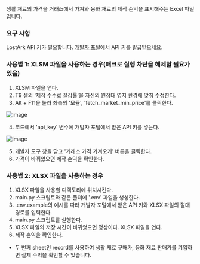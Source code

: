 생활 재료의 가격을 거래소에서 가져와 융화 재료의 제작 손익을 표시해주는 Excel 파일입니다.

### 요구 사항
LostArk API 키가 필요합니다. [개발자 포털](https://developer-lostark.game.onstove.com/)에서 API 키를 발급받으세요.

### 사용법 1: XLSM 파일을 사용하는 경우(매크로 실행 차단을 해제할 필요가 있음)
1. XLSM 파일을 연다.
2. T9 셀의 '제작 수수료 절감률'을 자신의 원정대 영지 환경에 맞춰 수정한다.
3. Alt + F11을 눌러 좌측의 '모듈', 'fetch_market_min_price'를 클릭한다.
   
![image](https://github.com/user-attachments/assets/18d50903-33ce-4e27-9771-e48369078df5)

4. 코드에서 'api_key' 변수에 개발자 포털에서 받은 API 키를 넣는다.

![image](https://github.com/user-attachments/assets/083e29aa-558b-4c35-a4ac-ab6028227f03)

5. 개발자 도구 창을 닫고 '거래소 가격 가져오기' 버튼을 클릭한다.
6. 가격이 바뀌었으면 제작 손익을 확인한다.


### 사용법 2: XLSX 파일을 사용하는 경우
1. XLSX 파일을 사용할 디렉토리에 위치시킨다.
2. main.py 스크립트와 같은 폴더에 '.env' 파일을 생성한다.
3. .env.example의 예시를 따라 개발자 포털에서 받은 API 키와 XLSX 파일의 절대 경로를 입력한다.
4. main.py 스크립트를 실행한다.
5. XLSX 파일의 저장 시간이 바뀌었으면 정상이다. XLSX 파일을 연다.
6. 제작 손익을 확인한다.

* 두 번째 sheet인 record를 사용하여 생활 재료 구매가, 융화 재료 판매가를 기입하면 실제 수익을 확인할 수 있습니다.
